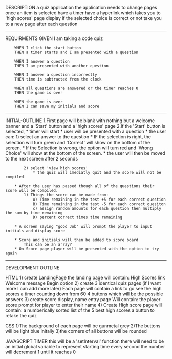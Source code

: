 DESCRIPTION
    a quiz application
        the application needs to change pages once an item is selected
        have a timer
        have a hyperlink which takes you to 'high scores' page
        display if the selected choice is correct or not
        take you to a new page after each question
______________________________________________________________________________

REQUIRMENTS
    GIVEN I am taking a code quiz

        WHEN I click the start button
        THEN a timer starts and I am presented with a question

        WHEN I answer a question
        THEN I am presented with another question

        WHEN I answer a question incorrectly
        THEN time is subtracted from the clock
        
        WHEN all questions are answered or the timer reaches 0
        THEN the game is over
        
        WHEN the game is over
        THEN I can save my initials and score

_______________________________________________________________________________
INITIAL-OUTLINE
    1.First page will be blank with nothing but a welcome banner and a 'Start' button and a 'high scores' page 
    2.If the 'Start' button is selected, 
        * timer will start
        * user will be presented with a question 
        * the user can:
            1) select an answer to the question
                * IF the selection is right, the selection will turn green and 'Correct' will show on the bottom of the screen.
                * If the Selection is wrong, the option will turn red and 'Wrong Choice' will show at the bottom of the screen.
                * the user will then be moved to the next screen after 2 seconds
                
            2) select 'view high scores'
                * the quiz will imediatly quit and the score will not be compiled

        * After the user has passed though all of the questions their score will be compiled. 
            1) Things the score can be made from:
                A) Time remaining in the test +5 for each correct question
                B) Time remaining in the test -5 for each correct quesiton
                c) assign random amounts for each question then multiply the sum by time remaining
                D) percent correct times time remaining
        
        * A screen saying "good Job" will prompt the player to input initials and display score

        * Score and initials will then be added to score board
            This can be an array?
        * On Score page player will be presented with the option to try again
_________________________________________________________________________________
DEVELOPMENT OUTLINE

HTML
    1) create LandingPage 
        the landing page will contain:
            High Scores link
            Welcome message
            Begin option
    2) create 3 identical quiz pages (if I want more I can add more later)
        Each page will contain
            a link to go see the high scores
            a timer counting down from 60
            4 buttons which will be the possible answers
    3) create score display, name entry page
        Will contain: 
            the player score
            prompt for player to enter their name
    4) Create High score page
        will contain:
            a numberically sorted list of the 5 best high scores
            a button to retake the quiz


CSS 
    1)The background of each page will be gunmetal grey
    2)The buttons will be light blue initally 
    3)the corners of all buttons will be rounded

JAVASCRIPT
    TIMER
        this will be a 'setInterval' function
            there will need to be an initial global variable to represent starting time
            every second the number will decrement 1 until it reaches 0 
